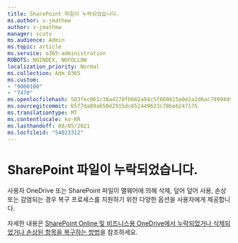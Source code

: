 ```yaml
---
title: SharePoint 파일이 누락되었습니다.
ms.author: v-jmathew
author: v-jmathew
manager: scotv
ms.audience: Admin
ms.topic: article
ms.service: o365-administration
ROBOTS: NOINDEX, NOFOLLOW
localization_priority: Normal
ms.collection: Adm_O365
ms.custom:
- "9000100"
- "7470"
ms.openlocfilehash: 583fec061c38a4270fb662a84c5f660415a0e2a2d6ac78994d9cb8d8b6b3d8b8
ms.sourcegitcommit: b5f7da89a650d2915dc652449623c78be6247175
ms.translationtype: MT
ms.contentlocale: ko-KR
ms.lasthandoff: 08/05/2021
ms.locfileid: "54023312"
---
```

# <a name="sharepoint-files-are-missing"></a>SharePoint 파일이 누락되었습니다.

사용자 OneDrive 또는 SharePoint 파일이 맬웨어에 의해 삭제, 덮어 덮어 사용, 손상 또는 감염되는 경우 복구 프로세스를 지원하기 위한 다양한 옵션을 사용자에게 제공합니다.

자세한 내용은 [SharePoint Online 및 비즈니스용 OneDrive에서 누락되었거나 삭제되었거나 손상된 항목을 복구하는 방법](https://go.microsoft.com/fwlink/?linkid=2110774)을 참조하세요.

